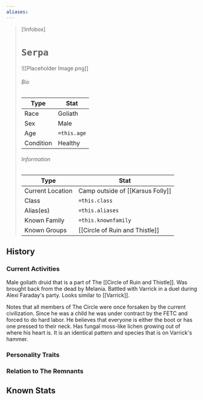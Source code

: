 ```yaml
---
aliases:
---
```




> [!infobox]
> # `Serpa` 
> ![[Placeholder Image.png]]
> ###### Bio
> Type |  Stat |
> ---|---|
> Race | Goliath  | 
> Sex | Male | 
> Age | `=this.age` |
> Condition | Healthy |
> ######  Information
> Type |  Stat |
> ---|---|
> Current Location | Camp outside of [[Karsus Folly]]  |
> Class | `=this.class` |
> Alias(es) | `=this.aliases` |
> Known Family |`=this.knownfamily` |
> Known Groups | [[Circle of Ruin and Thistle]] |
 

## History

### Current Activities
Male goliath druid that is a part of The [[Circle of Ruin and Thistle]]. Was brought back from the dead by Melania. Battled with Varrick in a duel during Alexi Faraday's party. Looks similar to [[Varrick]].

Notes that all members of The Circle were once forsaken by the current civilization. Since he was a child he was under contract by the FETC and forced to do hard labor. He believes that everyone is either the boot or has one pressed to their neck. Has fungal moss-like lichen growing out of where his heart is. It is an identical pattern and species that is on Varrick's hammer.

### Personality Traits

### Relation to The Remnants 

## Known Stats

